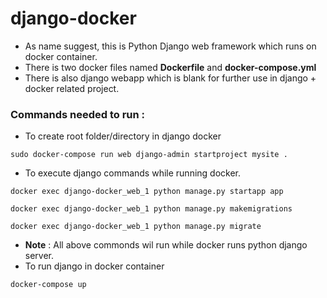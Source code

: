 # django-docker
- As name suggest, this is Python Django web framework which runs on docker container.
- There is two docker files named **Dockerfile** and **docker-compose.yml**
- There is also django webapp which is blank for further use in django + docker related project.

### Commands needed to run :
- To create root folder/directory in django docker 
```
sudo docker-compose run web django-admin startproject mysite .
```
- To execute django commands while running docker.
```
docker exec django-docker_web_1 python manage.py startapp app
```
```
docker exec django-docker_web_1 python manage.py makemigrations
```
```
docker exec django-docker_web_1 python manage.py migrate
```

- **Note** : All above commonds wil run while docker runs python django server.
- To run django in docker container
```
docker-compose up
```
